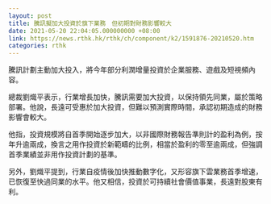 ```yaml
---
layout: post
title: 騰訊擬加大投資於旗下業務　但初期對財務影響較大
date: 2021-05-20 22:04:05.000000000 +08:00
link: https://news.rthk.hk/rthk/ch/component/k2/1591876-20210520.htm
categories: rthk
---
```


騰訊計劃主動加大投入，將今年部分利潤增量投資於企業服務、遊戲及短視頻內容。

總裁劉熾平表示，行業增長加快，騰訊需要加大投資，以保持領先同業，屬於策略部署。他說，長遠可受惠於加大投資，但難以預測實際時間，承認初期造成的財務影響會較大。

他指，投資規模將自首季開始逐步加大，以非國際財務報告準則計的盈利為例，按年升逾兩成，換言之用作投資於新範疇的比例，相當於盈利的零至逾兩成，但強調首季業績並非用作投資計劃的基準。

另外，劉熾平提到，行業自疫情後加快推動數字化，又形容旗下雲業務首季增速，已恢復至快過同業的水平。他又相信，投資於可持續社會價值事業，長遠對股東有利。
